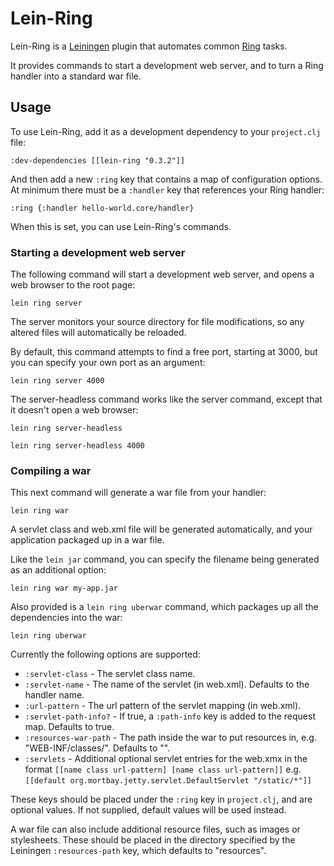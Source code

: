 # Lein-Ring

Lein-Ring is a [Leiningen][1] plugin that automates common [Ring][2]
tasks.

It provides commands to start a development web server, and to turn a
Ring handler into a standard war file.

[1]: https://github.com/technomancy/leiningen
[2]: https://github.com/mmcgrana/ring 

## Usage

To use Lein-Ring, add it as a development dependency to your
`project.clj` file:

    :dev-dependencies [[lein-ring "0.3.2"]]

And then add a new `:ring` key that contains a map of configuration
options. At minimum there must be a `:handler` key that references
your Ring handler:

    :ring {:handler hello-world.core/handler}

When this is set, you can use Lein-Ring's commands.

### Starting a development web server

The following command will start a development web server, and opens a
web browser to the root page:

    lein ring server

The server monitors your source directory for file modifications, so any
altered files will automatically be reloaded.

By default, this command attempts to find a free port, starting at
3000, but you can specify your own port as an argument:

    lein ring server 4000

The server-headless command works like the server command, except that
it doesn't open a web browser:

    lein ring server-headless

    lein ring server-headless 4000

### Compiling a war

This next command will generate a war file from your handler:

    lein ring war

A servlet class and web.xml file will be generated automatically, and
your application packaged up in a war file.

Like the `lein jar` command, you can specify the filename being
generated as an additional option:

    lein ring war my-app.jar

Also provided is a `lein ring uberwar` command, which packages up all
the dependencies into the war:

    lein ring uberwar

Currently the following options are supported:

* `:servlet-class` - The servlet class name.
* `:servlet-name` -
  The name of the servlet (in web.xml). Defaults to the handler name.
* `:url-pattern` - The url pattern of the servlet mapping (in web.xml).
* `:servlet-path-info?` -
  If true, a `:path-info` key is added to the request map. Defaults to true.
* `:resources-war-path` -
  The path inside the war to put resources in, e.g. "WEB-INF/classes/".
  Defaults to "".
* `:servlets` -
  Additional optional servlet entries for the web.xmx in the format
  `[[name class url-pattern] [name class url-pattern]]` e.g.
  `[[default org.mortbay.jetty.servlet.DefaultServlet "/static/*"]]`

These keys should be placed under the `:ring` key in `project.clj`,
and are optional values. If not supplied, default values will be used instead.

A war file can also include additional resource files, such as images or
stylesheets. These should be placed in the directory specified by the
Leiningen `:resources-path` key, which defaults to "resources".
